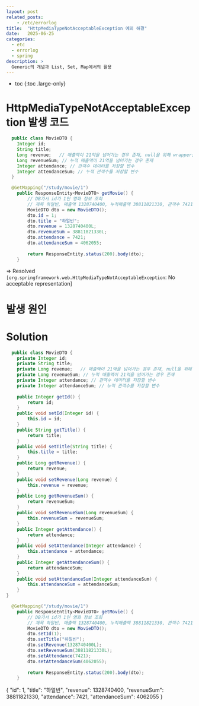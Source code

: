 ```yaml
---
layout: post
related_posts:
    - /etc/errorlog
title:  "HttpMediaTypeNotAcceptableException 예외 해결"
date:   2025-06-25
categories:
  - etc
  - errorlog
  - spring
description: >
  Generic의 개념과 List, Set, Map에서의 활용
---
```

* toc
{:toc .large-only}

# HttpMediaTypeNotAcceptableException 발생 코드
```java
  public class MovieDTO {
    Integer id;
    String title;
    Long revenue;	// 매출액이 21억을 넘어가는 경우 존재, null을 위해 wrapper클래스
    Long revenueSum; // 누적 매출액이 21억을 넘어가는 경우 존재
    Integer attendance; // 관객수 데이터를 저장할 변수
    Integer attendanceSum; // 누적 관객수를 저장할 변수
  }
```

```java
  @GetMapping("/study/movie/1")
	public ResponseEntity<MovieDTO> getMovie() {
		// DB가서 id가 1인 영화 정보 조회 
		// 제목 하얼빈, 매출액 1328740400, 누적매출액 38811821330, 관객수 7421, 누적관객수 4062055
		MovieDTO dto = new MovieDTO();
		dto.id = 1;
		dto.title = "하얼빈";
		dto.revenue = 1328740400L;
		dto.revenueSum = 38811821330L;
		dto.attendance = 7421;
		dto.attendanceSum = 4062055;
		
		return ResponseEntity.status(200).body(dto);
	}
```
=> Resolved `[org.springframework.web.HttpMediaTypeNotAcceptableException`: No acceptable representation]

# 발생 원인

# Solution
```java
  public class MovieDTO {
	private Integer id;
	private String title;
	private Long revenue;	// 매출액이 21억을 넘어가는 경우 존재, null을 위해 wrapper클래스
	private Long revenueSum; // 누적 매출액이 21억을 넘어가는 경우 존재
	private Integer attendance; // 관객수 데이터를 저장할 변수
	private Integer attendanceSum; // 누적 관객수를 저장할 변수
	
	public Integer getId() {
		return id;
	}
	public void setId(Integer id) {
		this.id = id;
	}
	public String getTitle() {
		return title;
	}
	public void setTitle(String title) {
		this.title = title;
	}
	public Long getRevenue() {
		return revenue;
	}
	public void setRevenue(Long revenue) {
		this.revenue = revenue;
	}
	public Long getRevenueSum() {
		return revenueSum;
	}
	public void setRevenueSum(Long revenueSum) {
		this.revenueSum = revenueSum;
	}
	public Integer getAttendance() {
		return attendance;
	}
	public void setAttendance(Integer attendance) {
		this.attendance = attendance;
	}
	public Integer getAttendanceSum() {
		return attendanceSum;
	}
	public void setAttendanceSum(Integer attendanceSum) {
		this.attendanceSum = attendanceSum;
	}
}
```

```java
  @GetMapping("/study/movie/1")
	public ResponseEntity<MovieDTO> getMovie() {
		// DB가서 id가 1인 영화 정보 조회 
		// 제목 하얼빈, 매출액 1328740400, 누적매출액 38811821330, 관객수 7421, 누적관객수 4062055
		MovieDTO dto = new MovieDTO();
		dto.setId(1);
		dto.setTitle("하얼빈");
		dto.setRevenue(1328740400L);
		dto.setRevenueSum(38811821330L);
		dto.setAttendance(7421);
		dto.setAttendanceSum(4062055);
		
		return ResponseEntity.status(200).body(dto);
	}
```

{
    "id": 1,
    "title": "하얼빈",
    "revenue": 1328740400,
    "revenueSum": 38811821330,
    "attendance": 7421,
    "attendanceSum": 4062055
}